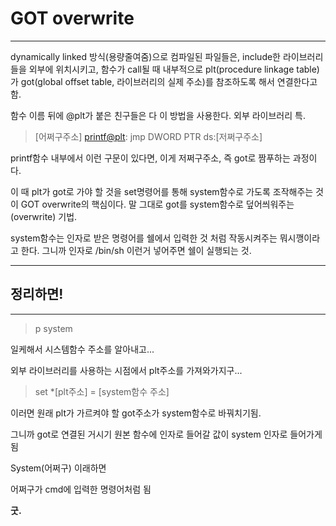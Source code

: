 # GOT overwrite

---


dynamically linked 방식(용량줄여줌)으로 컴파일된 파일들은, include한 라이브러리들을 외부에 위치시키고, 함수가 call될 때 내부적으로 plt(procedure linkage table)가 got(global offset table, 라이브러리의 실제 주소)를 참조하도록 해서 연결한다고 함. 


함수 이름 뒤에 @plt가 붙은 친구들은 다 이 방법을 사용한다. 외부 라이브러리 특. 




> [어쩌구주소] <printf@plt>:  jmp     DWORD   PTR ds:[저쩌구주소]


printf함수 내부에서 이런 구문이 있다면, 이게 저쩌구주소, 즉 got로 짬푸하는 과정이다.


이 때 plt가 got로 가야 할 것을 set명령어를 통해 system함수로 가도록 조작해주는 것이 GOT overwrite의 핵심이다. 말 그대로 got를 system함수로 덮어씌워주는(overwrite) 기법. 


system함수는 인자로 받은 명령어를 쉘에서 입력한 것 처럼 작동시켜주는 뭐시깽이라고 한다. 그니까 인자로 /bin/sh 이런거 넣어주면 쉘이 실행되는 것. 


---
## 정리하면!



---

> p system


일케해서 시스템함수 주소를 알아내고...

외부 라이브러리를 사용하는 시점에서 plt주소를 가져와가지구...

> set *[plt주소] = [system함수 주소]


이러면 원래 plt가 가르켜야 할 got주소가 system함수로 바꿔치기됨.


그니까 got로 연결된 거시기 원본 함수에 인자로 들어갈 값이 system 인자로 들어가게 됨


System(어쩌구) 이래하면


어쩌구가 cmd에 입력한 명령어처럼 됨


**굿.**
